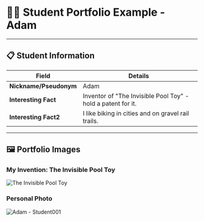 # 👨‍🎓 Student Portfolio Example - Adam

---

## 📋 Student Information

| **Field** | **Details** |
|-----------|-------------|
| **Nickname/Pseudonym** | Adam |
| **Interesting Fact** | Inventor of "The Invisible Pool Toy" - hold a patent for it. |
| **Interesting Fact2** | I like biking in cities and on gravel rail trails. |

---

## 🖼️ Portfolio Images

### My Invention: The Invisible Pool Toy
![The Invisible Pool Toy](https://encrypted-tbn0.gstatic.com/images?q=tbn:ANd9GcSpU-_uS7d7czuDb5wBpTui3ahBAFzJAIMpJA&s)

### Personal Photo
![Adam - Student001](IMG_1783.png)


